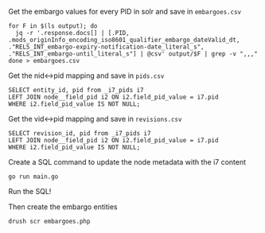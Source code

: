 
Get the embargo values for every PID in solr and save in `embargoes.csv`

```
for F in $(ls output); do
  jq -r '.response.docs[] | [.PID, .mods_originInfo_encoding_iso8601_qualifier_embargo_dateValid_dt, ."RELS_INT_embargo-expiry-notification-date_literal_s", ."RELS_INT_embargo-until_literal_s"] | @csv' output/$F | grep -v ",,,"
done > embargoes.csv
```

Get the nid<->pid mapping and save in `pids.csv`

```
SELECT entity_id, pid from _i7_pids i7
LEFT JOIN node__field_pid i2 ON i2.field_pid_value = i7.pid
WHERE i2.field_pid_value IS NOT NULL;
```

Get the vid<->pid mapping and save in `revisions.csv`
```
SELECT revision_id, pid from _i7_pids i7
LEFT JOIN node__field_pid i2 ON i2.field_pid_value = i7.pid
WHERE i2.field_pid_value IS NOT NULL;
```

Create a SQL command to update the node metadata with the i7 content

```
go run main.go
```

Run the SQL!

Then create the embargo entities

```
drush scr embargoes.php
```
